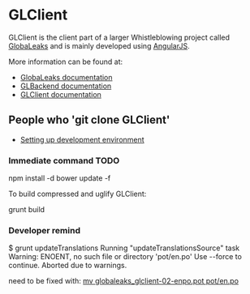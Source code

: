 # GLClient

GLClient is the client part of a larger Whistleblowing project called [GlobaLeaks](https://github.com/globaleaks/GlobaLeaks/wiki/) and is mainly developed using [AngularJS](http://angularjs.org/).

More information can be found at:
- [GlobaLeaks documentation](https://github.com/globaleaks/GlobaLeaks/wiki)
- [GLBackend documentation](https://github.com/globaleaks/GLBackend/wiki)
- [GLClient documentation](https://github.com/globaleaks/GLClient/wiki)

## People who 'git clone GLClient'

- [Setting up development environment](https://github.com/globaleaks/GlobaLeaks/wiki/Setting-up-development-environment)

### Immediate command TODO

   npm install -d
   bower update -f

To build compressed and uglify GLClient:

   grunt build

### Developer remind

   $ grunt updateTranslations
   Running "updateTranslationsSource" task
   Warning: ENOENT, no such file or directory 'pot/en.po' Use --force to continue.
   Aborted due to warnings.

need to be fixed with: [mv globaleaks\_glclient-02-enpo.pot pot/en.po](https://www.transifex.com/projects/p/globaleaks/resource/glclient-02-enpo/download/pot/)


